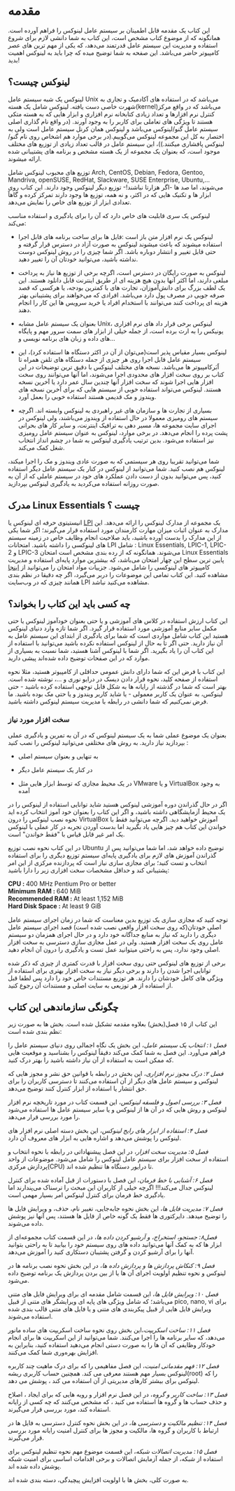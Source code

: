 # مقدمه

این کتاب یک مقدمه قابل اطمینان بر سیستم عامل لینوکس را فراهم آورده است. همانگونه که از موضوع کتاب مشخص است، این کتاب به شما دانشی لازم برای شروع استفاده و مدیریت این سیستم عامل قدرتمند می‌دهد، که یکی از مهم ترین های عصر کامپیوتر حاضر می‌باشد.
این صفحه به شما توضیح میده که چرا باید به لینوکس اهمیت بدید!

## لینوکس چیست؟

لینوکس یک شبه سیستم عامل Unix می‌باشد که در استفاده های آکادمیک و تجاری به شهرت خاصی دست یافته. لینوکس شامل یک هسته(kernel)می‌باشد که در واقع مرکز کنترل نرم افزارها و تعداد زیادی کتابخانه نرم افزاری و ابزار هایی که به هسته متکی هستند تا ویژگی های تعاملی برای کاربر را به وجود آورند. (در واقع نام گذاری اصلی سیستم عامل گنو/لینوکس می‌باشد و لینوکس همان کرنل سیستم عامل است ولی به اختصار به کل این مجموعه لینوکس می‌گوییم.(در برخی موارد هم اشخاص روی نام گنو/لینوکس پافشاری میکنند.))، این سیستم عامل در قالب تعداد زیادی از توزیع های مختلف موجود است، که بعنوان یک مجموعه از یک هسته مشخص و برنامه های پشتیبانی شده ارائه میشوند.

توزیع های محبوب لینوکس شامل
Arch, CentOS, Debian, Fedora, Gentoo, Mandriva, openSUSE, RedHat, Slackware, SUSE Enterprise, Ubuntu,...
می‌شوند، اما صد ها -اگر هزارتا نباشند!- توزیع دیگر لینوکس وجود دارند. این کتاب روی ابزار ها و تکنیک هایی که در اکثر، و نه همه، توزیع ها وجود دارند تمرکز کرده و گاهاً تعدادی ابزار از توزیع های خاص را نمایش می‌دهد.

لینوکس یک سری قابلیت های خاص دارد که آن را برای یادگیری و استفاده مناسب می‌کند:

* لینوکس یک نرم افزار متن باز است :‌فایل ها برای ساخت برنامه های قابل اجرا استفاده میشوند که باعث میشوند لینوکس به صورت آزاد در دسترس قرار گرفته و حتی قابل تغییر و انتشار دوباره باشد. اگر شما چیزی را در روش لینوکس دوست نداشته باشید، می‌توانید خودتان آن را تغییر دهید.

* لینوکس به صورت رایگان در دسترس است، اگرچه برخی از توزیع ها نیاز به پرداخت مبلغی دارند، اما اکثر آنها بدون هیچ هزینه ای از طریق اینترنت قابل دانلود هستند. این یک لطف بزرگ برای دانش‌آموزان، تجارت های با کمترین بودجه، یا هرکسی که قصد صرفه جویی در مصرف پول دارد می‌باشد. افرادی که می‌خواهند برای پشتیبانی بهتر هزینه ای پرداخت کنند می‌توانند با استخدام افراد یا خرید سرویس ها این کار را انجام دهند.

* بعنوان یک سیستم عامل مشابه Unix، لینوکس برخی قرار داد های نرم افزاری یونیکس را به ارث برده است، از جمله خیلی از ابزار های سمت سرور مهم و پایگاه های داده و زبان های برنامه نویسی و...

* لینوکس بسیار مقیاس پذیر است(می‌توان از آن در اکثر دستگاه ها استفاده کرد)، این سیستم عامل قابل اجرا روی هر چیزی از جمله دستگاه های تلفن همراه تا اََبَرکامپیوتر ها می‌باشد. نسخه های مختلف لینوکس با دقیق ترین توضیحات در این کتاب بر روی سخت افزار های محدودی اجرا می‌شوند، اما آنها می‌توانند روی سخت افزار هایی اجرا شوند که سخت افزار آنها چندین سال عمر دارد یا آخرین نسخه هستند. لینوکس می‌تواند استفاده خوبی از سیستم هایی که برای آخرین نسخه های ویندوز و مک قدیمی هستند استفاده خوبی را بعمل آورد.

* بسیاری از تجارت ها و سازمان های غیر راهبردی به لینوکس وابسته اند. اگرچه سیستم های رومیزی معمولا در حال استفاده از ویندوز می‌باشند، ولی لینوکس در اجرای سایت مجموعه ها، مسیر دهی به ترافیک اینترنت، و سایر کار های بحرانی پشت پرده را انجام می‌دهد. در برخی موارد، لینوکس به عنوان سیستم عامل رومیزی نیز استفاده می‌شود. بدین ترتیب یادگیری لینوکس به شما در چشم انداز انتخاب شغل کمک می‌کند.

شما می‌توانید تقریبا روی هر سیستمی که به صورت عادی ویندوز و مک را اجرا میکند، لینوکس هم نصب کنید. شما می‌توانید از لینوکس در کنار یک سیستم عامل دیگر استفاده کنید، پس می‌توانید بدون از دست دادن عملکرد های خود در سیستم عاملی که از آن به صورت روزانه استفاده می‌کردید به یادگیری لینوکس بپردازید.

## مدرک Linux Essentials چیست ؟

انیستیتوی حرفه ای لینوکس یا [LPI](https://www.lpi.org/) یک مجموعه از مدارک لینوکس را ارائه می‌دهد. این مدارک به عنوان اثبات میزان مهارت کارمندان مورد استفاده قرار می‌گیرند؛ اگر شما یکی از این مدارک را بدست آورده باشید، باید صلاحیت انجام وظایف خاص در زمینه سیستم های لینوکسی را داشته باشید. امتحانات LPI‌ شامل :
Linux Essentials, LPIC-1, LPIC-2 و LPIC-3
می‌شوند. همانگونه که از رده بندی مشخص است امتحان Linux Essentials پایین ترین سطح این چهار امتحان می‌باشد، که بیشترین موارد پایه‌ای استفاده و مدیریت کامپیوتر های لینوکسی را شامل می‌شود. جزییات مواد امتحان را می‌توانید از [اینجا](http://wiki.lpi.org/wiki/LinuxEssentials) مشاهده کنید. این کتاب تمامی این موضوعات را دربر می‌گیرد، اگر چه دقیقا در نظم بندی همانند چیزی که در وب‌سایت LPI مشاهده می‌کنید نباشد.

## چه کسی باید این کتاب را بخواند؟

این کتاب ارزش استفاده در کلاس های آموزشی و یا حتی بعنوان خودآموز لینوکس یا حتی مکمل سایر منابع آموزشی مورد استفاده قرار گیرد. اگر شما تازه وارد دنیای لینوکس هستید این کتاب شامل مواردی است که شما برای یادگیری از ابتدای این سیستم عامل به آن نیاز دارید. حتی اگر تا به حال از لینوکس استفاده نکرده باشید می‌توانید با استفاده از این کتاب آن را یاد بگیرید. اگر شما با لینوکس آشنا هستید، شما نسبت به بسیاری از موارد که در این صفحات توضیح داده شده‌اند پیشی دارید.

این کتاب با فرض این که شما دارای دانش عمومی حداقلی از کامپیوتر هستید، مثلا نحوه استفاده از صفحه کلید، نحوه قرار دادن دیسک در درایو نوری و ...، نوشته شده است. بهتر است که شما در گذشته از رایانه ها به شکل قابل توجهی  استفاده کرده باشید - حتی لینوکس، به عنوان یک کاربر معمولی - یا شاید کاربر ویندوز و یا حتی مک بوده باشید. ما فرض *نمی‌کنیم* که شما دانشی در رابطه با مدیریت سیستم لینوکس داشته باشید.


### سخت افزار مورد نیاز

بعنوان یک موضوع عملی شما به یک سیستم لینوکس که در آن به تمرین و یادگیری عملی بپردازید نیاز دارید. به روش های مختلفی می‌توانید لینوکس را نصب کنید :‌

* به تنهایی و بعنوان سیستم اصلی

* در کنار یک سیستم عامل دیگر

* در یک محیط مجازی که توسط ابزار هایی مثل VMware و یا VirtualBox به وجود آمده

اگر در حال گذراندن دوره آموزشی لینوکس هستید شاید توانایی استفاده از لینوکس را در یک محیط آزمایشگاهی داشته باشید، و اگر این کتاب را بعنوان خود آموز انتخاب کرده اید نحوه نصب لینوکس را درون VirtualBox آموزش خواهید دید. اگرچه می‌توانید فقط با خواندن این کتاب هم چیز هایی یاد بگیرید اما بدست آوردن تجربه در کار عملی با لینوکس یک امر غیر قابل قیاس با "فقط خواندن" است.

در این کتاب نحوه نصب توزیع Ubuntu توضیح داده خواهد شد، اما شما می‌توانید پس از گذراندن آموزش های لازم برای یادگیری پایه‌ای سیستم توزیع دیگری را برای استفاده انتخاب و تست کنید؛
برای مجازی سازی نیاز است که پردازنده مرکزی از این امر پشتیبانی کند و حداقل مشخصات سخت افزاری زیر را دارا باشید:
<div dir="ltr">
    <span><b>CPU : </b> 400 MHz Pentium Pro or better</span><br/>
    <span><b>Minimum RAM : </b> 640 MiB</span><br/>
    <span><b>Recommended RAM : </b> At least 1,152 MiB</span><br/>
    <span><b>Hard Disk Space : </b> At least 9 GiB
</div>

توجه کنید که مجازی سازی یک توزیع بدین معناست که شما در زمان اجرای سیستم عامل اصلی خودتان(که روی سخت افزار واقعی نصب شده است) قصد اجرای سیستم عامل دیگری را دارید که نیاز به منابع جداگانه خود دارد و در حال اجرای همزمان دو سیستم عامل روی یک سخت افزار هستید. ولی در عمل مجازی سازی دسترسی به سخت افزار اصلی وجود ندارد، پس به راحتی میتوانید عمل تست و یادگیری را درون آن انجام دهید.

برخی از توزیع های لینوکس حتی روی سخت افزار با قدرت کمتری از چیزی که ذکر شده توانایی اجرا شدن را دارند و برخی دیگر نیاز به سخت افزار بهتری برای استفاده از ویژگی های کامل خودشان را دارند. هر توزیع مستندات خاص خود را دارد پس لطفا قبل از استفاده از هر توزیعی به سایت اصلی و مستندات آن رجوع کنید.

## چگونگی سازماندهی این کتاب

این کتاب از ۱۵ فصل(بخش) بعلاوه مقدمه تشکیل شده است. بخش ها به صورت زیر نظم بندی شده است:

*فصل ۱: انتخاب یک سیستم عامل*، این بخش یک نگاه اجمالی روی دنیای سیستم عامل را فراهم می‌آورد. این فصل به شما کمک می‌کند دقیقاً لینوکس را بشناسید و موقعیت هایی که ممکن است به استفاده از آن نیاز داشته باشید را بهتر درک کنید.

*فصل ۲: درک مجوز نرم افزاری*، این بخش در رابطه با قوانین حق نشر و مجوز هایی که لینوکس و سیستم عامل های دیگر از آن استفاده می‌کنند تا دسترسی کاربران را برای حق انتشار یا استفاده از ابزار کنترل کنند توضیح می‌دهد.

*فصل ۳: بررسی اصول و فلسفه لینوکس*، این قسمت کتاب در مورد تاریخچه نرم افزار لینوکس و روش هایی که در آن ها از لینوکس و یا سایر سیستم عامل ها استفاده می‌شود را مورد بررسی قرار می‌دهد.

*فصل ۴: استفاده از ابزار های رایج لینوکس*، این بخش دسته اصلی نرم افزار های لینوکس را پوشش می‌دهد و اشاره هایی به ابزار های معروف آن دارد.

*فصل ۵: مدیریت سخت افزار*، در این فصل پیشنهاداتی در رابطه با نحوه انتخاب و استفاده از سخت افزار برای سیستم عامل لینوکس را شامل می‌شود. موضوعات از واحد پردازش مرکزی(CPU) تا درایور دستگاه ها تنظیم شده اند.

*فصل ۶: آشنایی با خط فرمان*، این فصل با دستورات از قبل آماده شده برای کنترل لینوکس جدال می‌کند!!! اگرچه خیلی از کاربران این مبحث را ترسناک می‌پندارند اما یادگیری خط فرمان برای کنترل لینوکس امر بسیار مهمی است.

*فصل ۷: مدیریت فایل ها*، این بخش نحوه جا‌به‌جایی، تغییر نام، حذف، و ویرایش فایل ها را توضیح میدهد. دایرکتوری ها فقط یک گونه خاص از فایل ها هستند، پس آنها نیز پوشش داده می‌شوند.

*فصل۸: جستجو، استخراج، و آرشیو کردن داده ها*، در این قسمت کتاب مجموعه‌ای از ابزار ها که به کمک آنها می‌توانید داده های روی سیستم خود را بیابید تا به راحتی بتوانید آنها را برای آرشیو کردن و گرفتن پشتیبان دستکاری کنید را آموزش می‌دهد.

*فصل ۹:  کنکاش پردازش ها و پردازش داده ها*، در این بخش نحوه نصب برنامه ها در لینوکس و نحوه تنظیم اولویت اجرای آن ها یا از بین بردن پردازش یک برنامه توضیح داده می‌شود.

*فصل ۱۰: ویرایش فایل ها*، این قسمت شامل مقدمه ای برای ویرایش فایل های متنی می‌باشد؛ که شامل ویژگی های پایه ای ویرایشگر های متنی از قبیل pico, nano, vi برای ویرایش فایل هایی از قبیل پیکربندی های متنی و یا فایل های متنی قالب بندی شده استفاده می‌شوند.

*فصل ۱۱: ساخت اسکریپت*،این بخش روی نحوه ساخت اسکریپت های ساده مانور می‌دهد، که سایر برنامه ها را اجرا می‌کنند. شما می‌توانید از این اسکریپت ها برای انجام خودکار وظایفی که آن ها را به صورت دستی انجام می‌دهید استفاده کنید، بنابراین به افزایش بهره‌وری شما کمک می‌کنند.

*فصل ۱۲: فهم مقدماتی امنیت*، این فصل مفاهیمی را که برای درک ماهیت چند کاربره لینوکس بسیار مهم هستند معرفی می کند. همچنین حساب کاربری ریشه(root) را که لینوکس برای بیشتر کارهای مدیریتی از آن استفاده می کند ، پوشش می دهد.

*فصل ۱۳: ساخت کاربر و گروه*، در این فصل نرم افزار و رویه هایی که برای ایجاد ، اصلاح و حذف حساب ها و گروه ها استفاده می کنید ، که مشخص می‌کنند که چه کسی از رایانه استفاده کند، مورد بررسی قرار می‌گیرند.

*فصل ۱۴: تنظیم مالکیت و دسترسی ها*، در این بخش نحوه کنترل دسترسی به فایل ها در ارتباط با کاربران و گروه ها، مالکیت و مجوز ها برای کنترل امنیت رایانه مورد بررسی قرار می‌گیرند.

*فصل ۱۵: مدیریت اتصالات شبکه*، این قسمت موضوع مهم نحوه تنظیم لینوکس برای استفاده از شبکه، از جمله آزمایش اتصالات و برخی اقدامات اساسی برای امنیت شبکه پوشش داده شده اند.

به صورت کلی، بخش ها با اولویت افزایش پیچیدگی، دسته بندی شده اند.
